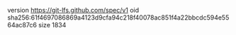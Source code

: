 version https://git-lfs.github.com/spec/v1
oid sha256:61f4697086869a4123d9cfa94c218f40078ac851f4a22bbcdc594e5564ac87c6
size 1834

